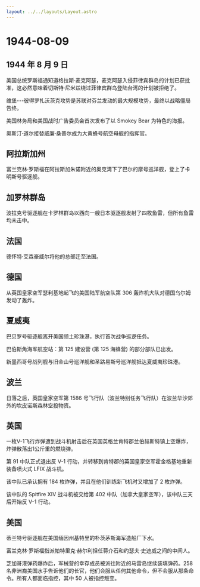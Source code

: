 ```yaml
---
layout: ../../layouts/Layout.astro
---
```


# 1944-08-09

## 1944 年 8 月 9 日

美国总统罗斯福通知道格拉斯·麦克阿瑟，麦克阿瑟入侵菲律宾群岛的计划已获批准，这必然意味着切斯特·尼米兹绕过菲律宾群岛登陆台湾的计划被拒绝了。

维堡---彼得罗扎沃茨克攻势是苏联对芬兰发动的最大规模攻势，最终以战略僵局告终。

美国林务局和美国战时广告委员会首次发布了以 Smokey Bear 为特色的海报。

奥斯汀·道尔接替威廉·桑普尔成为大黄蜂号航空母舰的指挥官。

## 阿拉斯加州

富兰克林·罗斯福在阿拉斯加朱诺附近的奥克湾下了巴尔的摩号巡洋舰，登上了卡明斯号驱逐舰。

## 加罗林群岛

波拉克号驱逐舰在卡罗林群岛以西向一艘日本驱逐舰发射了四枚鱼雷，但所有鱼雷均未击中。

## 法国

德怀特·艾森豪威尔将他的总部迁至法国。

## 德国

从英国皇家空军瑟利基地起飞的美国陆军航空队第 306
轰炸机大队对德国乌尔姆发动了轰炸。

## 夏威夷

巴贝罗号驱逐舰离开美国领土珍珠港，执行首次战争巡逻任务。

巴伯斯角海军航空站：第 125 建设营 (第 125 海蜂营) 的部分部队已出发。

新墨西哥号战列舰与旧金山号巡洋舰和圣路易斯号巡洋舰抵达夏威夷珍珠港。

## 波兰

日落之后，英国皇家空军第 1586
号飞行队（波兰特别任务飞行队）在波兰华沙郊外的坎皮诺斯森林空投物资。

## 英国

一枚V-1飞行炸弹遭到战斗机射击后在英国英格兰肯特郡兰伯赫斯特镇上空爆炸，炸弹散落出1公斤重的燃烧弹。

第 91 中队正式退出反 V-1
行动，并转移到肯特郡的英国皇家空军霍金格基地重新装备喷火式 LFIX 战斗机。

该中队已承认拥有 184 枚炸弹，并且在他们训练新飞机时又增加了 2 枚炸弹。

该中队的 Spitfire XIV 战斗机被交给第 402
中队（加拿大皇家空军），该中队三天后开始反 V-1 行动。

## 美国

蒂兰特号驱逐舰在美国缅因州基特里的朴茨茅斯海军造船厂下水。

富兰克林·罗斯福指派帕特里克·赫尔利担任蒋介石和约瑟夫·史迪威之间的中间人。

芝加哥港弹药爆炸后，军械营的幸存成员被派往附近的马雷岛继续装填弹药。258
名非洲裔美国水手告诉他们的长官，他们会服从任何其他命令，但不会服从那条命令。所有人都面临指控，其中
50 人被指控叛变。